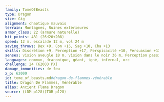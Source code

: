 ```yaml
---
family: TomeOfBeasts
type: Dragon
size: Gig
alignment: chaotique mauvais
terrain: Montagnes, Ruines extérieures
armor_class: 22 (armure naturelle)
hit_points: 481 (26d20+208)
speed: 12 m, escalade 12 m, vol 24 m
saving_throws: Dex +9, Con +15, Sag +10, Cha +13
skills: Discrétion +9, Perception +17, Perspicacité +10, Persuasion +13, Supercherie +13
senses: vision aveugle 18 m, vision dans le noir 36 m, Perception passive 27
languages: commun, draconique, géant, igné, infernal, orc
challenge: 24 (62000 PX)
damage_immunities: de feu
x_p: 62000
id: tome_of_beasts.md#dragon-de-flammes-vénérable
title: Dragon De Flammes, Vénérable
alias: Ancient Flame Dragon
source: (LDM p128)(TOB p128)
---
```


